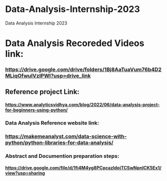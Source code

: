 # Data-Analysis-Internship-2023
Data Analysis Internship 2023

# Data Analysis Recoreded Videos link:
### https://drive.google.com/drive/folders/1Bj8AaTuaVum76b4D2MLiqOfwuIVzIPWI?usp=drive_link

## Reference project Link:
#### https://www.analyticsvidhya.com/blog/2022/06/data-analysis-project-for-beginners-using-python/

### Data Analysis Reference website link:
### https://makemeanalyst.com/data-science-with-python/python-libraries-for-data-analysis/

### Abstract and Documention preparation steps:
#### https://drive.google.com/file/d/1fi4M4yg8PCpcazldojTCSwNpnlCK5Ex1/view?usp=sharing
